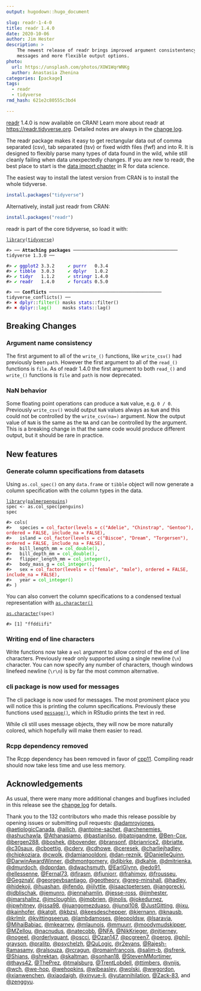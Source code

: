 ```yaml
---
output: hugodown::hugo_document

slug: readr-1-4-0
title: readr 1.4.0
date: 2020-10-06
author: Jim Hester
description: >
    The newest release of readr brings improved argument consistentency, better
    messages and more flexible output options.
photo:
  url: https://unsplash.com/photos/XOW1WqrWNKg
  author: Anastasia Zhenina
categories: [package]
tags:
  - readr
  - tidyverse
rmd_hash: 621e2c80555c3bd4

---
```


[readr](http://readr.tidyverse.org) 1.4.0 is now available on CRAN! Learn more about readr at <a href="https://readr.tidyverse.org" class="uri">https://readr.tidyverse.org</a>. Detailed notes are always in the [change log](https://readr.tidyverse.org/news/index.html#readr-1-4-0).

The readr package makes it easy to get rectangular data out of comma separated (csv), tab separated (tsv) or fixed width files (fwf) and into R. It is designed to flexibly parse many types of data found in the wild, while still cleanly failing when data unexpectedly changes. If you are new to readr, the best place to start is the [data import chapter](https://r4ds.had.co.nz/data-import.html) in R for data science.

The easiest way to install the latest version from CRAN is to install the whole tidyverse.

``` r
install.packages("tidyverse")
```

Alternatively, install just readr from CRAN:

``` r
install.packages("readr")
```

readr is part of the core tidyverse, so load it with:

<div class="highlight">

<pre class='chroma'><code class='language-r' data-lang='r'><span class='nf'><a href='https://rdrr.io/r/base/library.html'>library</a></span>(<span class='k'><a href='http://tidyverse.tidyverse.org'>tidyverse</a></span>)

<span class='c'>#&gt; ── <span style='font-weight: bold;'>Attaching packages</span><span> ─────────────────────────────────────── tidyverse 1.3.0 ──</span></span>

<span class='c'>#&gt; <span style='color: #00BB00;'>✔</span><span> </span><span style='color: #0000BB;'>ggplot2</span><span> 3.3.2     </span><span style='color: #00BB00;'>✔</span><span> </span><span style='color: #0000BB;'>purrr  </span><span> 0.3.4</span></span>
<span class='c'>#&gt; <span style='color: #00BB00;'>✔</span><span> </span><span style='color: #0000BB;'>tibble </span><span> 3.0.3     </span><span style='color: #00BB00;'>✔</span><span> </span><span style='color: #0000BB;'>dplyr  </span><span> 1.0.2</span></span>
<span class='c'>#&gt; <span style='color: #00BB00;'>✔</span><span> </span><span style='color: #0000BB;'>tidyr  </span><span> 1.1.2     </span><span style='color: #00BB00;'>✔</span><span> </span><span style='color: #0000BB;'>stringr</span><span> 1.4.0</span></span>
<span class='c'>#&gt; <span style='color: #00BB00;'>✔</span><span> </span><span style='color: #0000BB;'>readr  </span><span> 1.4.0     </span><span style='color: #00BB00;'>✔</span><span> </span><span style='color: #0000BB;'>forcats</span><span> 0.5.0</span></span>

<span class='c'>#&gt; ── <span style='font-weight: bold;'>Conflicts</span><span> ────────────────────────────────────────── tidyverse_conflicts() ──</span></span>
<span class='c'>#&gt; <span style='color: #BB0000;'>✖</span><span> </span><span style='color: #0000BB;'>dplyr</span><span>::</span><span style='color: #00BB00;'>filter()</span><span> masks </span><span style='color: #0000BB;'>stats</span><span>::filter()</span></span>
<span class='c'>#&gt; <span style='color: #BB0000;'>✖</span><span> </span><span style='color: #0000BB;'>dplyr</span><span>::</span><span style='color: #00BB00;'>lag()</span><span>    masks </span><span style='color: #0000BB;'>stats</span><span>::lag()</span></span>
</code></pre>

</div>

Breaking Changes
----------------

### Argument name consistency

The first argument to all of the `write_()` functions, like `write_csv()` had previously been `path`. However the first argument to all of the `read_()` functions is `file`. As of readr 1.4.0 the first argument to both `read_()` and `write_()` functions is `file` and `path` is now deprecated.

### NaN behavior

Some floating point operations can produce a `NaN` value, e.g. `0 / 0`. Previously `write_csv()` would output `NaN` values always as `NaN` and this could not be controlled by the `write_csv(na=)` argument. Now the output value of `NaN` is the same as the `NA` and can be controlled by the argument. This is a breaking change in that the same code would produce different output, but it should be rare in practice.

New features
------------

### Generate column specifications from datasets

Using `as.col_spec()` on any `data.frame` or `tibble` object will now generate a column specification with the column types in the data.

<div class="highlight">

<pre class='chroma'><code class='language-r' data-lang='r'><span class='nf'><a href='https://rdrr.io/r/base/library.html'>library</a></span>(<span class='k'><a href='https://allisonhorst.github.io/palmerpenguins/'>palmerpenguins</a></span>)
<span class='k'>spec</span> <span class='o'>&lt;-</span> <span class='nf'>as.col_spec</span>(<span class='k'>penguins</span>)
<span class='k'>spec</span>

<span class='c'>#&gt; cols(</span>
<span class='c'>#&gt;   species = <span style='color: #BB0000;'>col_factor(levels = c("Adelie", "Chinstrap", "Gentoo"), ordered = FALSE, include_na = FALSE)</span><span>,</span></span>
<span class='c'>#&gt;   island = <span style='color: #BB0000;'>col_factor(levels = c("Biscoe", "Dream", "Torgersen"), ordered = FALSE, include_na = FALSE)</span><span>,</span></span>
<span class='c'>#&gt;   bill_length_mm = <span style='color: #00BB00;'>col_double()</span><span>,</span></span>
<span class='c'>#&gt;   bill_depth_mm = <span style='color: #00BB00;'>col_double()</span><span>,</span></span>
<span class='c'>#&gt;   flipper_length_mm = <span style='color: #00BB00;'>col_integer()</span><span>,</span></span>
<span class='c'>#&gt;   body_mass_g = <span style='color: #00BB00;'>col_integer()</span><span>,</span></span>
<span class='c'>#&gt;   sex = <span style='color: #BB0000;'>col_factor(levels = c("female", "male"), ordered = FALSE, include_na = FALSE)</span><span>,</span></span>
<span class='c'>#&gt;   year = <span style='color: #00BB00;'>col_integer()</span></span>
<span class='c'>#&gt; )</span>
</code></pre>

</div>

You can also convert the column specifications to a condensed textual representation with [`as.character()`](https://rdrr.io/r/base/character.html)

<div class="highlight">

<pre class='chroma'><code class='language-r' data-lang='r'><span class='nf'><a href='https://rdrr.io/r/base/character.html'>as.character</a></span>(<span class='k'>spec</span>)

<span class='c'>#&gt; [1] "ffddiifi"</span>
</code></pre>

</div>

### Writing end of line characters

Write functions now take a `eol` argument to allow control of the end of line characters. Previously readr only supported using a single newline (`\n`) character. You can now specify any number of characters, though windows linefeed newline (`\r\n`) is by far the most common alternative.

### cli package is now used for messages

The cli package is now used for messages. The most prominent place you will notice this is printing the column specifications. Previously these functions used [`message()`](https://rdrr.io/r/base/message.html), which in RStudio prints the text in red.

While cli still uses message objects, they will now be more naturally colored, which hopefully will make them easier to read.

### Rcpp dependency removed

The Rcpp dependency has been removed in favor of [cpp11](https://cpp11.r-lib.org/). Compiling readr should now take less time and use less memory.

Acknowledgements
----------------

As usual, there were many more additional changes and bugfixes included in this release see the [change log](https://readr.tidyverse.org/news/index.html#readr-1-4-0) for details.

Thank you to the 132 contributors who made this release possible by opening issues or submitting pull requests: [@adamroyjones](https://github.com/adamroyjones), [@aetiologicCanada](https://github.com/aetiologicCanada), [@ailich](https://github.com/ailich), [@antoine-sachet](https://github.com/antoine-sachet), [@archenemies](https://github.com/archenemies), [@ashuchawla](https://github.com/ashuchawla), [@Athanasiamo](https://github.com/Athanasiamo), [@bastianilso](https://github.com/bastianilso), [@batpigandme](https://github.com/batpigandme), [@Ben-Cox](https://github.com/Ben-Cox), [@bergen288](https://github.com/bergen288), [@boshek](https://github.com/boshek), [@bovender](https://github.com/bovender), [@bransonf](https://github.com/bransonf), [@brianrice2](https://github.com/brianrice2), [@briatte](https://github.com/briatte), [@c30saux](https://github.com/c30saux), [@cboettig](https://github.com/cboettig), [@cderv](https://github.com/cderv), [@cdhowe](https://github.com/cdhowe), [@ceresek](https://github.com/ceresek), [@charliejhadley](https://github.com/charliejhadley), [@chipkoziara](https://github.com/chipkoziara), [@cwolk](https://github.com/cwolk), [@damianooldoni](https://github.com/damianooldoni), [@dan-reznik](https://github.com/dan-reznik), [@DanielleQuinn](https://github.com/DanielleQuinn), [@DarwinAwardWinner](https://github.com/DarwinAwardWinner), [@dhmontgomery](https://github.com/dhmontgomery), [@djbirke](https://github.com/djbirke), [@dkahle](https://github.com/dkahle), [@dmitrienka](https://github.com/dmitrienka), [@dmurdoch](https://github.com/dmurdoch), [@dpprdan](https://github.com/dpprdan), [@dwachsmuth](https://github.com/dwachsmuth), [@EarlGlynn](https://github.com/EarlGlynn), [@edo91](https://github.com/edo91), [@ellessenne](https://github.com/ellessenne), [@Fernal73](https://github.com/Fernal73), [@firasm](https://github.com/firasm), [@fjuniorr](https://github.com/fjuniorr), [@frahimov](https://github.com/frahimov), [@frousseu](https://github.com/frousseu), [@GegznaV](https://github.com/GegznaV), [@georgevbsantiago](https://github.com/georgevbsantiago), [@geotheory](https://github.com/geotheory), [@greg-minshall](https://github.com/greg-minshall), [@hadley](https://github.com/hadley), [@hidekoji](https://github.com/hidekoji), [@huashan](https://github.com/huashan), [@ifendo](https://github.com/ifendo), [@ijlyttle](https://github.com/ijlyttle), [@isaactpetersen](https://github.com/isaactpetersen), [@jangorecki](https://github.com/jangorecki), [@jdblischak](https://github.com/jdblischak), [@jemunro](https://github.com/jemunro), [@jennahamlin](https://github.com/jennahamlin), [@jesse-ross](https://github.com/jesse-ross), [@jimhester](https://github.com/jimhester), [@jmarshallnz](https://github.com/jmarshallnz), [@jmcloughlin](https://github.com/jmcloughlin), [@jmobrien](https://github.com/jmobrien), [@jnolis](https://github.com/jnolis), [@jokedurnez](https://github.com/jokedurnez), [@jpwhitney](https://github.com/jpwhitney), [@jssa98](https://github.com/jssa98), [@juangomezduaso](https://github.com/juangomezduaso), [@junqi108](https://github.com/junqi108), [@JustGitting](https://github.com/JustGitting), [@jxu](https://github.com/jxu), [@kainhofer](https://github.com/kainhofer), [@katgit](https://github.com/katgit), [@kbzsl](https://github.com/kbzsl), [@keesdeschepper](https://github.com/keesdeschepper), [@kiernann](https://github.com/kiernann), [@knausb](https://github.com/knausb), [@krlmlr](https://github.com/krlmlr), [@kvittingseerup](https://github.com/kvittingseerup), [@lambdamoses](https://github.com/lambdamoses), [@leopoldsw](https://github.com/leopoldsw), [@lsaravia](https://github.com/lsaravia), [@MihaiBabiac](https://github.com/MihaiBabiac), [@mkearney](https://github.com/mkearney), [@mlaunois](https://github.com/mlaunois), [@mmuurr](https://github.com/mmuurr), [@moodymudskipper](https://github.com/moodymudskipper), [@MZellou](https://github.com/MZellou), [@nacnudus](https://github.com/nacnudus), [@natecobb](https://github.com/natecobb), [@NFA](https://github.com/NFA), [@NikKrieger](https://github.com/NikKrieger), [@njtierney](https://github.com/njtierney), [@nogeel](https://github.com/nogeel), [@orderlyquant](https://github.com/orderlyquant), [@oscci](https://github.com/oscci), [@Ozan147](https://github.com/Ozan147), [@pcgreen7](https://github.com/pcgreen7), [@perog](https://github.com/perog), [@phil-grayson](https://github.com/phil-grayson), [@pralitp](https://github.com/pralitp), [@psychelzh](https://github.com/psychelzh), [@QuLogic](https://github.com/QuLogic), [@r2evans](https://github.com/r2evans), [@Rajesh-Ramasamy](https://github.com/Rajesh-Ramasamy), [@ralsouza](https://github.com/ralsouza), [@rcragun](https://github.com/rcragun), [@romainfrancois](https://github.com/romainfrancois), [@salim-b](https://github.com/salim-b), [@sfrenk](https://github.com/sfrenk), [@Shians](https://github.com/Shians), [@shrektan](https://github.com/shrektan), [@skaltman](https://github.com/skaltman), [@sonhan18](https://github.com/sonhan18), [@StevenMMortimer](https://github.com/StevenMMortimer), [@thays42](https://github.com/thays42), [@ThePrez](https://github.com/ThePrez), [@tmalsburg](https://github.com/tmalsburg), [@TrentLobdell](https://github.com/TrentLobdell), [@ttimbers](https://github.com/ttimbers), [@vnijs](https://github.com/vnijs), [@wch](https://github.com/wch), [@we-hop](https://github.com/we-hop), [@wehopkins](https://github.com/wehopkins), [@wibeasley](https://github.com/wibeasley), [@wolski](https://github.com/wolski), [@wwgordon](https://github.com/wwgordon), [@xianwenchen](https://github.com/xianwenchen), [@xiaodaigh](https://github.com/xiaodaigh), [@xinyue-li](https://github.com/xinyue-li), [@yutannihilation](https://github.com/yutannihilation), [@Zack-83](https://github.com/Zack-83), and [@zenggyu](https://github.com/zenggyu).


